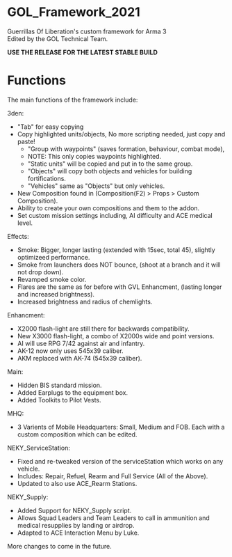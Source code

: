 # GOL_Framework_2021
Guerrillas Of Liberation's custom framework for Arma 3</br>
Edited by the GOL Technical Team.</br>

__USE THE RELEASE FOR THE LATEST **STABLE** BUILD__

# Functions

The main functions of the framework include:

3den:
* "Tab" for easy copying
* Copy highlighted units/objects, No more scripting needed, just copy and paste!
	* "Group with waypoints" (saves formation, behaviour, combat mode),
	* NOTE: This only copies waypoints highlighted.
	* "Static units" will be copied and put in to the same group.
	* "Objects" will copy both objects and vehicles for building fortifications.
	* "Vehicles" same as "Objects" but only vehicles.
* New Composition found in (Composition(F2) > Props > Custom Composition).
* Ability to create your own compositions and them to the addon.
* Set custom mission settings including, AI difficulty and ACE medical level.

Effects:
* Smoke: Bigger, longer lasting (extended with 15sec, total 45), slightly optimizeed performance.
* Smoke from launchers does NOT bounce, (shoot at a branch and it will not drop down).
* Revamped smoke color.
* Flares are the same as for before with GVL Enhancment, (lasting longer and increased brightness).
* Increased brightness and radius of chemlights.

Enhancment:
* X2000 flash-light are still there for backwards compatibility.
* New X3000 flash-light, a combo of X2000s wide and point versions.
* AI will use RPG 7/42 against air and infantry.
* AK-12 now only uses 545x39 caliber.
* AKM replaced with AK-74 (545x39 caliber).

Main:
* Hidden BIS standard mission.
* Added Earplugs to the equipment box.
* Added Toolkits to Pilot Vests.

MHQ:
* 3 Varients of Mobile Headquarters: Small, Medium and FOB. Each with a custom composition which can be edited.

NEKY_ServiceStation:
* Fixed and re-tweaked version of the serviceStation which works on any vehicle.
* Includes: Repair, Refuel, Rearm and Full Service (All of the Above).
* Updated to also use ACE_Rearm Stations.

NEKY_Supply:
* Added Support for NEKY_Supply script.
* Allows Squad Leaders and Team Leaders to call in ammunition and medical resupplies by landing or airdrop.
* Adapted to ACE Interaction Menu by Luke.

More changes to come in the future.
